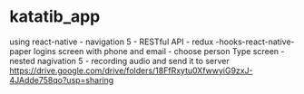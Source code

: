 # katatib_app
using react-native - navigation 5 - RESTful API - redux -hooks-react-native-paper  logins screen with phone and email - choose person Type screen - nested nagivation 5 - recording audio and send it to server
https://drive.google.com/drive/folders/18FfRxytu0XfwwyiG9zxJ-4JAdde758qo?usp=sharing
